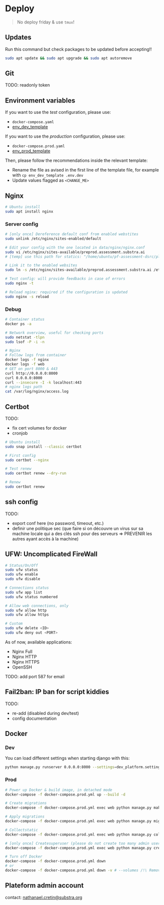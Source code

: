 # Deploy

> No deploy friday & use `tmux`!

## Updates

Run this command but check packages to be updated before accepting!!

```sh
sudo apt update && sudo apt upgrade && sudo apt autoremove
```

## Git

TODO: readonly token

## Environment variables

If you want to use the *test* configuration, please use:

- `docker-compose.yaml`
- [env_dev_template](./env_dev_template)

If you want to use the *production* configuration, please use:

- `docker-compose.prod.yaml`  
- [env_prod_template](./env_prod_template)

Then, please follow the recommendations inside the relevant template:

- Rename the file as avised in the first line of the template file, for example with `cp env_dev_template .env.dev`
- Update values flagged as `<CHANGE_ME>`

## Nginx

```sh
# Ubuntu install
sudo apt install nginx
```

### Server config

```sh
# [only once] Dereference default conf from enabled webstites
sudo unlink /etc/nginx/sites-enabled/default

# Edit your config with the one located in data/nginx/nginx.conf
sudo vi /etc/nginx/sites-available/preprod.assessment.substra.ai
# [temp] use this path for statics: "/home/ubuntu/pf-assessment-dsrc/platform_code/assessment/static/;"

# Link it to the enabled websites
sudo ln -s /etc/nginx/sites-available/preprod.assessment.substra.ai /etc/nginx/sites-enabled

# Test config: will provide feedbacks in case of errors
sudo nginx -t

# Reload nginx: required if the configuration is updated
sudo nginx -s reload
```

### Debug

```sh
# Container status
docker ps -a

# Network overview, useful for checking ports
sudo netstat -tlpn
sudo lsof -P -i -n

# Nginx
# Follow logs from container
docker logs -f nginx
docker logs -f web
# GET on port 8000 & 443
curl http://0.0.0.0:8000
curl 0.0.0.0:8000
curl --insecure -I -k localhost:443
# nginx logs path
cat /var/log/nginx/access.log
```

## Certbot

TODO:

- fix cert volumes for docker
- cronjob

```sh
# Ubuntu install
sudo snap install --classic certbot

# First config
sudo certbot --nginx

# Test renew
sudo certbot renew --dry-run

# Renew
sudo certbot renew
```

## ssh config

TODO:

- export conf here (no password, timeout, etc.)
- definir une politique sec (que faire si on découvre un virus sur sa machine locale qui a des clés ssh pour des serveurs => PREVENIR les autres ayant accès à la machine)

## UFW: Uncomplicated FireWall

```sh
# Status/On/Off
sudo ufw status
sudo ufw enable
sudo ufw disable

# Connections status
sudo ufw app list
sudo ufw status numbered

# Allow web connections, only
sudo ufw allow http
sudo ufw allow https

# Custom
sudo ufw delete <ID>
sudo ufw deny out <PORT>
```

As of now, available applications:

- Nginx Full
- Nginx HTTP
- Nginx HTTPS
- OpenSSH

TODO: add port 587 for email

## Fail2ban: IP ban for script kiddies

TODO:

- re-add (disabled during dev/test)
- config documentation

## Docker

### Dev

You can load different settings when starting django with this:

```sh
python manage.py runserver 0.0.0.0:8000 --settings=dev_platform.settings
```

### Prod

```sh
# Power up Docker & build image, in detached mode
docker-compose -f docker-compose.prod.yml up --build -d

# Create migrations
docker-compose -f docker-compose.prod.yml exec web python manage.py makemigrations

# Apply migrations
docker-compose -f docker-compose.prod.yml exec web python manage.py migrate --noinput

# Collectstatic
docker-compose -f docker-compose.prod.yml exec web python manage.py collectstatic --no-input --clear

# [only once] Createsuperuser (please do not create too many admin users)
docker-compose -f docker-compose.prod.yml exec web python manage.py createsuperuser

# Turn off Docker
docker-compose -f docker-compose.prod.yml down
# or
docker-compose -f docker-compose.prod.yml down -v # --volumes /!\ Removes volumes, including db!
```

## Plateform admin account

contact: nathanael.cretin@substra.org
